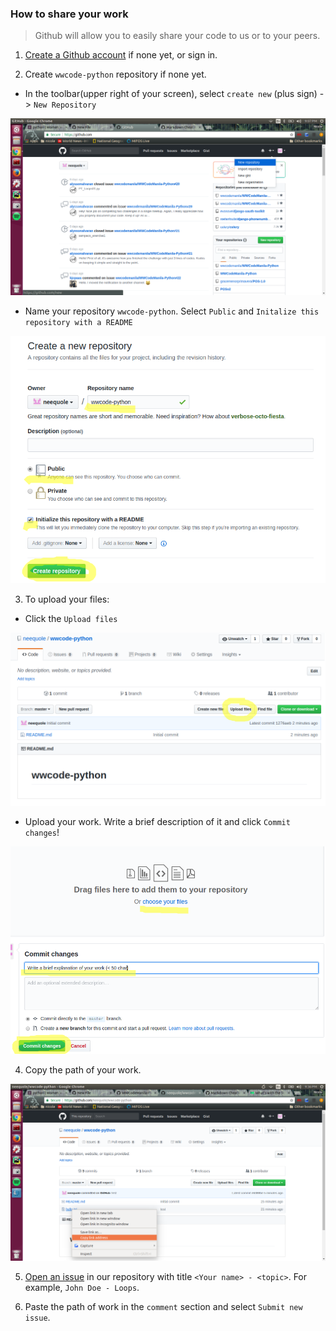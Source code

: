 ### How to share your work

> Github will allow you to easily share your code to us or to your peers.

1. [Create a Github account](https://github.com/join) if none yet, or sign in.

2. Create `wwcode-python` repository if none yet.
  *  In the toolbar(upper right of your screen), select `create new` (plus sign) -> `New Repository`
  
  ![create button](../assets/images/new_repository.png)
  
  *  Name your repository `wwcode-python`. Select `Public` and `Initalize this repository with a README`
  
  ![repo creation](../assets/images/new_repository2.png)

3. To upload your files:  
  *  Click the `Upload files`
  
  ![upload button](../assets/images/upload_button.png)
  
  *  Upload your work. Write a brief description of it and click `Commit changes`!
  
  ![upload step](../assets/images/upload_step.png)
  
4. Copy the path of your work.

  ![get path](../assets/images/copy_path.png)

5. [Open an issue](https://github.com/wwcodemanila/WWCodeManila-Python/issues/new) in our repository with title `<Your name> - <topic>`. For example, `John Doe - Loops`.

6. Paste the path of work in the `comment` section and select `Submit new issue`.
